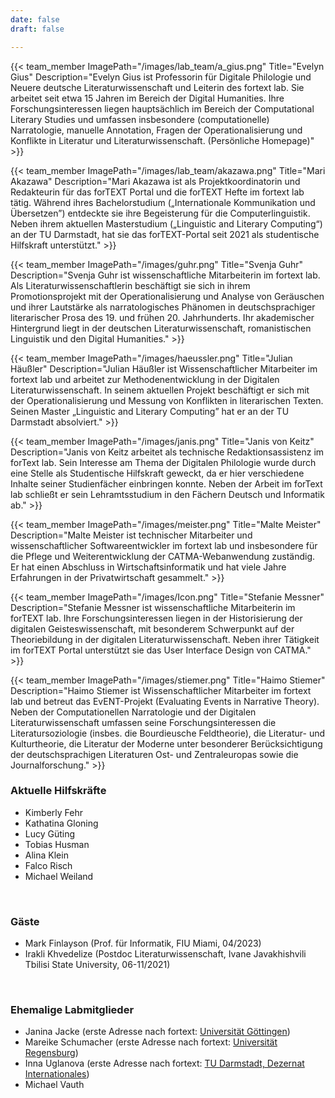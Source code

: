 ```yaml
---
date: false
draft: false

---
```


{{< team_member ImagePath="/images/lab_team/a_gius.png" Title="Evelyn Gius" Description="Evelyn Gius ist Professorin für Digitale Philologie und Neuere deutsche Literaturwissenschaft und Leiterin des fortext lab. Sie arbeitet seit etwa 15 Jahren im Bereich der Digital Humanities. Ihre Forschungsinteressen liegen hauptsächlich im Bereich der Computational Literary Studies und umfassen insbesondere (computationelle) Narratologie, manuelle Annotation, Fragen der Operationalisierung und Konflikte in Literatur und Literaturwissenschaft. (Persönliche Homepage)" >}}


{{< team_member ImagePath="/images/lab_team/akazawa.png" Title="Mari Akazawa" Description="Mari Akazawa ist als Projektkoordinatorin und Redakteurin für das forTEXT Portal und die forTEXT Hefte im fortext lab tätig. Während ihres Bachelorstudium („Internationale Kommunikation und Übersetzen”) entdeckte sie ihre Begeisterung für die Computerlinguistik. Neben ihrem aktuellen Masterstudium („Linguistic and Literary Computing“) an der TU Darmstadt, hat sie das forTEXT-Portal seit 2021 als studentische Hilfskraft unterstützt." >}}



{{< team_member ImagePath="/images/guhr.png" Title="Svenja Guhr" Description="Svenja Guhr ist wissenschaftliche Mitarbeiterin im fortext lab. Als Literaturwissenschaftlerin beschäftigt sie sich in ihrem Promotionsprojekt mit der Operationalisierung und Analyse von Geräuschen und ihrer Lautstärke als narratologisches Phänomen in deutschsprachiger literarischer Prosa des 19. und frühen 20. Jahrhunderts. Ihr akademischer Hintergrund liegt in der deutschen Literaturwissenschaft, romanistischen Linguistik und den Digital Humanities." >}}

{{< team_member ImagePath="/images/haeussler.png" Title="Julian Häußler" Description="Julian Häußler ist Wissenschaftlicher Mitarbeiter im fortext lab und arbeitet zur Methodenentwicklung in der Digitalen Literaturwissenschaft. In seinem aktuellen Projekt beschäftigt er sich mit der Operationalisierung und Messung von Konflikten in literarischen Texten. Seinen Master „Linguistic and Literary Computing” hat er an der TU Darmstadt absolviert." >}}

{{< team_member ImagePath="/images/janis.png" Title="Janis von Keitz" Description="Janis von Keitz arbeitet als technische Redaktionsassistenz im forText lab. Sein Interesse am Thema der Digitalen Philologie wurde durch eine Stelle als Studentische Hilfskraft geweckt, da er hier verschiedene Inhalte seiner Studienfächer einbringen konnte. Neben der Arbeit im forText lab schließt er sein Lehramtsstudium in den Fächern Deutsch und Informatik ab." >}}

{{< team_member ImagePath="/images/meister.png" Title="Malte Meister" Description="Malte Meister ist technischer Mitarbeiter und wissenschaftlicher Softwareentwickler im fortext lab und insbesondere für die Pflege und Weiterentwicklung der CATMA-Webanwendung zuständig. Er hat einen Abschluss in Wirtschaftsinformatik und hat viele Jahre Erfahrungen in der Privatwirtschaft gesammelt." >}}

{{< team_member ImagePath="/images/Icon.png" Title="Stefanie Messner" Description="Stefanie Messner ist wissenschaftliche Mitarbeiterin im forTEXT lab. Ihre Forschungsinteressen liegen in der Historisierung der digitalen Geisteswissenschaft, mit besonderem Schwerpunkt auf der Theoriebildung in der digitalen Literaturwissenschaft. Neben ihrer Tätigkeit im forTEXT Portal unterstützt sie das User Interface Design von CATMA." >}}


{{< team_member ImagePath="/images/stiemer.png" Title="Haimo Stiemer" Description="Haimo Stiemer ist Wissenschaftlicher Mitarbeiter im fortext lab und betreut das EvENT-Projekt (Evaluating Events in Narrative Theory). Neben der Computationellen Narratologie und der Digitalen Literaturwissenschaft umfassen seine Forschungsinteressen die Literatursoziologie (insbes. die Bourdieusche Feldtheorie), die Literatur- und Kulturtheorie, die Literatur der Moderne unter besonderer Berücksichtigung der deutschsprachigen Literaturen Ost- und Zentraleuropas sowie die Journalforschung." >}}


### Aktuelle Hilfskräfte
- Kimberly Fehr
- Kathatina Gloning
- Lucy Güting
- Tobias Husman
- Alina Klein		
- Falco Risch
- Michael Weiland		
															

<br>

### Gäste
- Mark Finlayson (Prof. für Informatik, FIU Miami, 04/2023)
- Irakli Khvedelize (Postdoc Literaturwissenschaft, Ivane Javakhishvili Tbilisi State University, 06-11/2021)

<br>

### Ehemalige Labmitglieder
- Janina Jacke (erste Adresse nach fortext: [Universität Göttingen](https://www.uni-goettingen.de/de/651696.html))
- Mareike Schumacher (erste Adresse nach fortext: [Universität Regensburg](https://www.uni-regensburg.de/sprache-literatur-kultur/professur-digital-humanities/startseite/index.html))
- Inna Uglanova (erste Adresse nach fortext: [TU Darmstadt, Dezernat Internationales](https://www.intern.tu-darmstadt.de/verwaltung/dez_viii/kontakte_dezernat_viii/kontakte_dezernat_viii_detail_182720.de.jsp))
- Michael Vauth 

</br>
</br>
</br>
</br>

